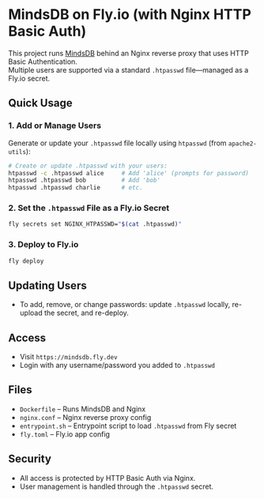
# MindsDB on Fly.io (with Nginx HTTP Basic Auth)

This project runs [MindsDB](https://mindsdb.com) behind an Nginx reverse proxy that uses HTTP Basic Authentication.  
Multiple users are supported via a standard `.htpasswd` file—managed as a Fly.io secret.

## Quick Usage

### 1. **Add or Manage Users**

Generate or update your `.htpasswd` file locally using `htpasswd` (from `apache2-utils`):

```bash
# Create or update .htpasswd with your users:
htpasswd -c .htpasswd alice     # Add 'alice' (prompts for password)
htpasswd .htpasswd bob          # Add 'bob'
htpasswd .htpasswd charlie      # etc.
```

### 2. **Set the `.htpasswd` File as a Fly.io Secret**

```bash
fly secrets set NGINX_HTPASSWD="$(cat .htpasswd)"
```

### 3. **Deploy to Fly.io**

```bash
fly deploy
```

## **Updating Users**

- To add, remove, or change passwords: update `.htpasswd` locally, re-upload the secret, and re-deploy.

## **Access**

- Visit `https://mindsdb.fly.dev`
- Login with any username/password you added to `.htpasswd`

## **Files**

- `Dockerfile` – Runs MindsDB and Nginx
- `nginx.conf` – Nginx reverse proxy config
- `entrypoint.sh` – Entrypoint script to load `.htpasswd` from Fly secret
- `fly.toml` – Fly.io app config

## **Security**

- All access is protected by HTTP Basic Auth via Nginx.
- User management is handled through the `.htpasswd` secret.


